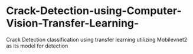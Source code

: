 # Crack-Detection-using-Computer-Vision-Transfer-Learning-
Crack Detection classification using transfer learning utilizing Mobilevnet2 as its model for detection

